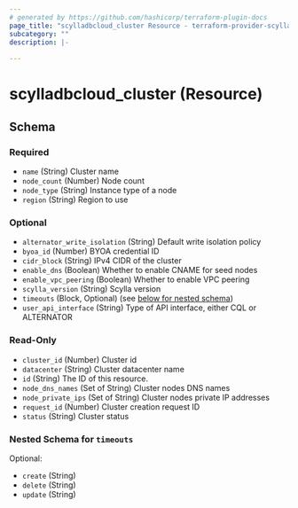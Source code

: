 ```yaml
---
# generated by https://github.com/hashicorp/terraform-plugin-docs
page_title: "scylladbcloud_cluster Resource - terraform-provider-scylladbcloud"
subcategory: ""
description: |-
  
---
```


# scylladbcloud_cluster (Resource)





<!-- schema generated by tfplugindocs -->
## Schema

### Required

- `name` (String) Cluster name
- `node_count` (Number) Node count
- `node_type` (String) Instance type of a node
- `region` (String) Region to use

### Optional

- `alternator_write_isolation` (String) Default write isolation policy
- `byoa_id` (Number) BYOA credential ID
- `cidr_block` (String) IPv4 CIDR of the cluster
- `enable_dns` (Boolean) Whether to enable CNAME for seed nodes
- `enable_vpc_peering` (Boolean) Whether to enable VPC peering
- `scylla_version` (String) Scylla version
- `timeouts` (Block, Optional) (see [below for nested schema](#nestedblock--timeouts))
- `user_api_interface` (String) Type of API interface, either CQL or ALTERNATOR

### Read-Only

- `cluster_id` (Number) Cluster id
- `datacenter` (String) Cluster datacenter name
- `id` (String) The ID of this resource.
- `node_dns_names` (Set of String) Cluster nodes DNS names
- `node_private_ips` (Set of String) Cluster nodes private IP addresses
- `request_id` (Number) Cluster creation request ID
- `status` (String) Cluster status

<a id="nestedblock--timeouts"></a>
### Nested Schema for `timeouts`

Optional:

- `create` (String)
- `delete` (String)
- `update` (String)



